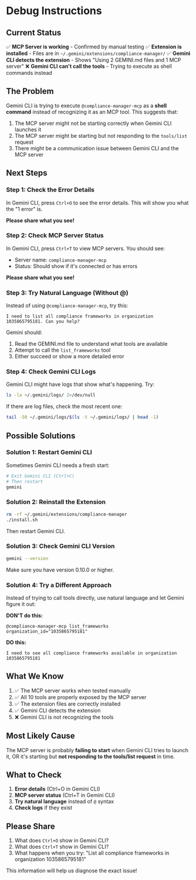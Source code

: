 # Debug Instructions

## Current Status

✅ **MCP Server is working** - Confirmed by manual testing
✅ **Extension is installed** - Files are in `~/.gemini/extensions/compliance-manager/`
✅ **Gemini CLI detects the extension** - Shows "Using 2 GEMINI.md files and 1 MCP server"
❌ **Gemini CLI can't call the tools** - Trying to execute as shell commands instead

## The Problem

Gemini CLI is trying to execute `@compliance-manager-mcp` as a **shell command** instead of recognizing it as an MCP tool. This suggests that:

1. The MCP server might not be starting correctly when Gemini CLI launches it
2. The MCP server might be starting but not responding to the `tools/list` request
3. There might be a communication issue between Gemini CLI and the MCP server

## Next Steps

### Step 1: Check the Error Details

In Gemini CLI, press `Ctrl+O` to see the error details. This will show you what the "1 error" is.

**Please share what you see!**

### Step 2: Check MCP Server Status

In Gemini CLI, press `Ctrl+T` to view MCP servers. You should see:
- Server name: `compliance-manager-mcp`
- Status: Should show if it's connected or has errors

**Please share what you see!**

### Step 3: Try Natural Language (Without @)

Instead of using `@compliance-manager-mcp`, try this:

```
I need to list all compliance frameworks in organization 1035865795181. Can you help?
```

Gemini should:
1. Read the GEMINI.md file to understand what tools are available
2. Attempt to call the `list_frameworks` tool
3. Either succeed or show a more detailed error

### Step 4: Check Gemini CLI Logs

Gemini CLI might have logs that show what's happening. Try:

```bash
ls -la ~/.gemini/logs/ 2>/dev/null
```

If there are log files, check the most recent one:

```bash
tail -50 ~/.gemini/logs/$(ls -t ~/.gemini/logs/ | head -1)
```

## Possible Solutions

### Solution 1: Restart Gemini CLI

Sometimes Gemini CLI needs a fresh start:

```bash
# Exit Gemini CLI (Ctrl+C)
# Then restart
gemini
```

### Solution 2: Reinstall the Extension

```bash
rm -rf ~/.gemini/extensions/compliance-manager
./install.sh
```

Then restart Gemini CLI.

### Solution 3: Check Gemini CLI Version

```bash
gemini --version
```

Make sure you have version 0.10.0 or higher.

### Solution 4: Try a Different Approach

Instead of trying to call tools directly, use natural language and let Gemini figure it out:

**DON'T do this:**
```
@compliance-manager-mcp list_frameworks organization_id="1035865795181"
```

**DO this:**
```
I need to see all compliance frameworks available in organization 1035865795181
```

## What We Know

1. ✅ The MCP server works when tested manually
2. ✅ All 10 tools are properly exposed by the MCP server
3. ✅ The extension files are correctly installed
4. ✅ Gemini CLI detects the extension
5. ❌ Gemini CLI is not recognizing the tools

## Most Likely Cause

The MCP server is probably **failing to start** when Gemini CLI tries to launch it, OR it's starting but **not responding to the tools/list request** in time.

## What to Check

1. **Error details** (Ctrl+O in Gemini CLI)
2. **MCP server status** (Ctrl+T in Gemini CLI)
3. **Try natural language** instead of `@` syntax
4. **Check logs** if they exist

## Please Share

1. What does `Ctrl+O` show in Gemini CLI?
2. What does `Ctrl+T` show in Gemini CLI?
3. What happens when you try: "List all compliance frameworks in organization 1035865795181"

This information will help us diagnose the exact issue!

